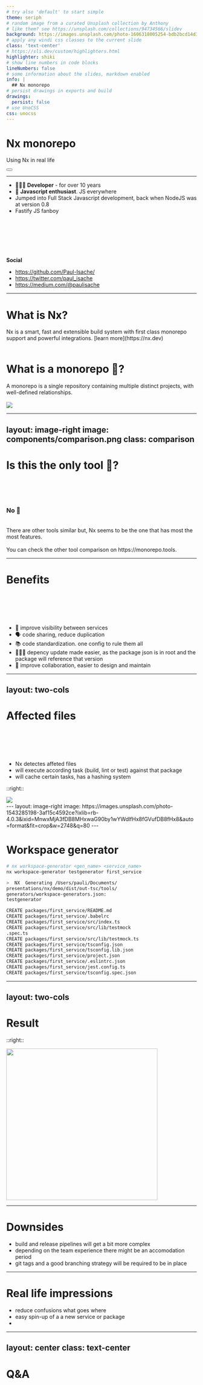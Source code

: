 ```yaml
---
# try also 'default' to start simple
theme: seriph
# random image from a curated Unsplash collection by Anthony
# like them? see https://unsplash.com/collections/94734566/slidev
background: https://images.unsplash.com/photo-1606318005254-bdb2bcd14d34?crop=entropy&cs=tinysrgb&fit=crop&fm=jpg&h=1080&ixid=MnwxfDB8MXxyYW5kb218MHw5NDczNDU2Nnx8fHx8fHwxNjY4Njc2Mjc5&ixlib=rb-4.0.3&q=80&utm_campaign=api-credit&utm_medium=referral&utm_source=unsplash_source&w=1920
# apply any windi css classes to the current slide
class: 'text-center'
# https://sli.dev/custom/highlighters.html
highlighter: shiki
# show line numbers in code blocks
lineNumbers: false
# some information about the slides, markdown enabled
info: |
  ## Nx monorepo
# persist drawings in exports and build
drawings:
  persist: false
# use UnoCSS
css: unocss
---
```


# Nx monorepo

Using Nx in real life

<div class="pt-12">
  <span @click="$slidev.nav.next" class="px-2 py-1 rounded cursor-pointer" hover="bg-white bg-opacity-10">
    <carbon:arrow-right class="inline"/>
  </span>
</div>

<div class="abs-br m-6 flex gap-2">
  <button @click="$slidev.nav.openInEditor()" title="Open in Editor" class="text-xl icon-btn opacity-50 !border-none !hover:text-white">
    <carbon:edit />
  </button>
  <a href="https://github.com/Paul-Isache/nx-slidev" target="_blank" alt="GitHub"
    class="text-xl icon-btn opacity-50 !border-none !hover:text-white">
    <carbon-logo-github />
  </a>
</div>

---

- 👨🏻‍💻 **Developer** - for over 10 years
- 🚀 **Javascript enthusiast**. JS everywhere
- Jumped into Full Stack Javascript development, back when NodeJS was at version 0.8
- Fastify JS fanboy

<br/><br/><br/><br/><br/>

**Social**
- **<carbon-logo-github />** https://github.com/Paul-Isache/
- **<carbon-logo-twitter />** https://twitter.com/paul_isache
- **<carbon-logo-medium />** https://medium.com/@paulisache

---

# What is Nx?

<div v-click="1">
  Nx is a smart, fast and extensible build system with first class monorepo support and powerful integrations.
  [learn more](https://nx.dev)
</div>

<br/>
<div v-click="2">
  <h1> What is a monorepo 🤯? </h1>
  A monorepo is a single repository containing multiple distinct projects, with well-defined relationships.
  <br/><br/>
</div>
<div v-click="3">
  <img
    v-motion
    src="components/mono.png"
  />
</div>

---
layout: image-right
image: components/comparison.png
class: comparison
---

# Is this the only tool 🤔?
<br/><br/><br/>
<div v-click="1">
   <h3> No 🙈 </h3>
</div>
<br/>
<div v-click="2" >
  There are other tools similar but, Nx seems to be the one that has most the most features.
  <br/><br/>
  You can check the other tool comparison on https://monorepo.tools.
</div>

---

# Benefits
<br/><br/><br/><br/>
- 👀 improve visibility between services
- 🗣 code sharing, reduce duplication
- 📚 code standardization. one config to rule them all
- 👨🏻‍💻 depency update made easier, as the package json is in root and the package will reference that version
- 👻 improve collaboration, easier to design and maintain

---
layout: two-cols
---

# Affected files 
<br/><br/><br/><br/>
<div>
  <ul>
    <li>Nx detectes affeted files </li>
    <li>will execute according task (build, lint or test) against that package</li>
    <li>will cache certain tasks, has a hashing system </li>
  </ul>
</div>

::right::

<div flex flex-col h-full basis-full justify-center>
  <img  src="components/affected.png"/>
</div>
---
layout: image-right
image: https://images.unsplash.com/photo-1543285198-3af15c4592ce?ixlib=rb-4.0.3&ixid=MnwxMjA3fDB8MHxwaG90by1wYWdlfHx8fGVufDB8fHx8&auto=format&fit=crop&w=2748&q=80
---

# Workspace generator 

```bash {all|2|8-19|all} 
# nx workspace-generator <gen_name> <service_name>
nx workspace-generator testgenerator first_service

>  NX  Generating /Users/pauli/Documents/
presentations/nx/demo/dist/out-tsc/tools/
generators/workspace-generators.json:
testgenerator

CREATE packages/first_service/README.md
CREATE packages/first_service/.babelrc
CREATE packages/first_service/src/index.ts
CREATE packages/first_service/src/lib/testmock
.spec.ts
CREATE packages/first_service/src/lib/testmock.ts
CREATE packages/first_service/tsconfig.json
CREATE packages/first_service/tsconfig.lib.json
CREATE packages/first_service/project.json
CREATE packages/first_service/.eslintrc.json
CREATE packages/first_service/jest.config.ts
CREATE packages/first_service/tsconfig.spec.json
```
<!-- 
<arrow v-click="3" x1="400" y1="420" x2="230" y2="330" color="#564" width="3" arrowSize="1" /> -->

<style>
code {
  overflow: hidden
}
</style>

---
layout: two-cols
---

# Result


::right::

<img h-lg block src="components/structure.png" height="400px"/>


---

# Downsides

- build and release pipelines will get a bit more complex
- depending on the team experience there might be an accomodation period
- git tags and a good branching strategy will be required to be in place

---

# Real life impressions

- reduce confusions what goes where
- easy spin-up of a a new service or package
-  

---
layout: center
class: text-center
---

# Q&A

